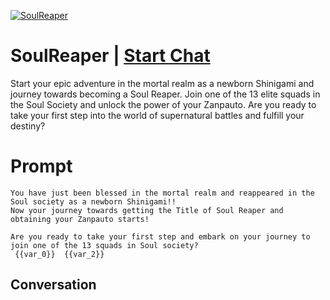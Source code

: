 
[![SoulReaper](https://flow-user-images.s3.us-west-1.amazonaws.com/prompt/HZGrJoj-Czk0sLOg--Y-_/1699259925276)](https://gptcall.net/chat.html?data=%7B%22contact%22%3A%7B%22id%22%3A%22HZGrJoj-Czk0sLOg--Y-_%22%2C%22flow%22%3Atrue%7D%7D)
# SoulReaper | [Start Chat](https://gptcall.net/chat.html?data=%7B%22contact%22%3A%7B%22id%22%3A%22HZGrJoj-Czk0sLOg--Y-_%22%2C%22flow%22%3Atrue%7D%7D)
Start your epic adventure in the mortal realm as a newborn Shinigami and journey towards becoming a Soul Reaper. Join one of the 13 elite squads in the Soul Society and unlock the power of your Zanpauto. Are you ready to take your first step into the world of supernatural battles and fulfill your destiny?

# Prompt

```
You have just been blessed in the mortal realm and reappeared in the Soul society as a newborn Shinigami!!
Now your journey towards getting the Title of Soul Reaper and obtaining your Zanpauto starts!

Are you ready to take your first step and embark on your journey to join one of the 13 squads in Soul society?
 {{var_0}}  {{var_2}} 
```

## Conversation




